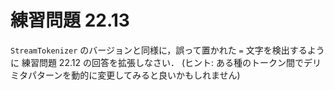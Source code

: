# 練習問題 22.13

`StreamTokenizer` のバージョンと同様に，誤って置かれた `=` 文字を検出するように
練習問題 22.12 の回答を拡張しなさい．
(ヒント: ある種のトークン間でデリミタパターンを動的に変更してみると良いかもしれません)
